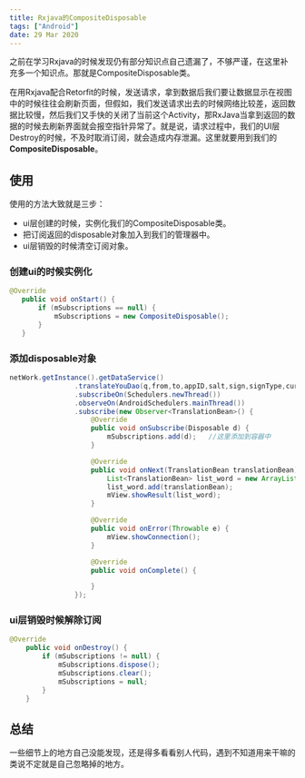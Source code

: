 ```yaml
---
title: Rxjava的CompositeDisposable
tags: ["Android"]
date: 29 Mar 2020
---
```


之前在学习Rxjava的时候发现仍有部分知识点自己遗漏了，不够严谨，在这里补充多一个知识点。那就是CompositeDisposable类。

<!-- more -->

在用Rxjava配合Retorfit的时候，发送请求，拿到数据后我们要让数据显示在视图中的时候往往会刷新页面，但假如，我们发送请求出去的时候网络比较差，返回数据比较慢，然后我们又手快的关闭了当前这个Activity，那RxJava当拿到返回的数据的时候去刷新界面就会报空指针异常了。就是说，请求过程中，我们的UI层Destroy的时候，不及时取消订阅，就会造成内存泄漏。这里就要用到我们的**CompositeDisposable**。

## 使用

使用的方法大致就是三步：

- ui层创建的时候，实例化我们的CompositeDisposable类。
- 把订阅返回的disposable对象加入到我们的管理器中。
- ui层销毁的时候清空订阅对象。

### 创建ui的时候实例化

```java
@Override
   public void onStart() {
       if (mSubscriptions == null) {
           mSubscriptions = new CompositeDisposable();
       }
   }
```

### 添加disposable对象

```java
netWork.getInstance().getDataService()
                .translateYouDao(q,from,to,appID,salt,sign,signType,curtime)
                .subscribeOn(Schedulers.newThread())
                .observeOn(AndroidSchedulers.mainThread())
                .subscribe(new Observer<TranslationBean>() {
                    @Override
                    public void onSubscribe(Disposable d) {
                        mSubscriptions.add(d);   //这里添加到容器中
                    }

                    @Override
                    public void onNext(TranslationBean translationBean) {
                        List<TranslationBean> list_word = new ArrayList<>();
                        list_word.add(translationBean);
                        mView.showResult(list_word);
                    }

                    @Override
                    public void onError(Throwable e) {
                        mView.showConnection();
                    }

                    @Override
                    public void onComplete() {

                    }
                });
```

### ui层销毁时候解除订阅

```java
@Override
    public void onDestroy() {
        if (mSubscriptions != null) {
            mSubscriptions.dispose();
            mSubscriptions.clear();
            mSubscriptions = null;
        }
    }
```

## 总结

一些细节上的地方自己没能发现，还是得多看看别人代码，遇到不知道用来干嘛的类说不定就是自己忽略掉的地方。
